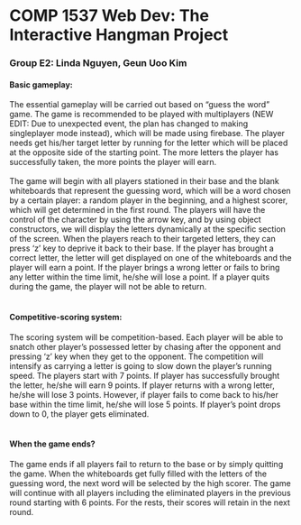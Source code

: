 <h1>COMP 1537 Web Dev: The Interactive Hangman Project</h1>
<h3>Group E2: Linda Nguyen, Geun Uoo Kim</h3>
<h4>Basic gameplay:</h4><p>The essential gameplay will be carried out based on “guess the word” game. The game is recommended to be played with multiplayers (NEW EDIT: Due to unexpected event, the plan has changed to making singleplayer mode instead), which will be made using firebase. The player needs get his/her target letter by running for the letter which will be placed at the opposite side of the starting point. The more letters the player has successfully taken, the more points the player will earn.<br><br>
The game will begin with all players stationed in their base and the blank whiteboards that represent the guessing word, which will be a word chosen by a certain player: a random player in the beginning, and a highest scorer, which will get determined in the first round. The players will have the control of the character by using the arrow key, and by using object constructors, we will display the letters dynamically at the specific section of the screen. When the players reach to their targeted letters, they can press ‘z’ key to deprive it back to their base. If the player has brought a correct letter, the letter will get displayed on one of the whiteboards and the player will earn a point. If the player brings a wrong letter or fails to bring any letter within the time limit, he/she will lose a point. If a player quits during the game, the player will not be able to return.<br><br>
<h4>Competitive-scoring system:</h4>
The scoring system will be competition-based. Each player will be able to snatch other player’s possessed letter by chasing after the opponent and pressing ‘z’ key when they get to the opponent. The competition will intensify as carrying a letter is going to slow down the player’s running speed. The players start with 7 points. If player has successfully brought the letter, he/she will earn 9 points. If player returns with a wrong letter, he/she will lose 3 points. However, if player fails to come back to his/her base within the time limit, he/she will lose 5 points.
If player’s point drops down to 0, the player gets eliminated.<br><br>
<h4>When the game ends?</h4>
The game ends if all players fail to return to the base or by simply quitting the game. When the whiteboards get fully filled with the letters of the guessing word, the next word will be selected by the high scorer. The game will continue with all players including the eliminated players in the previous round starting with 6 points. For the rests, their scores will retain in the next round.</p>